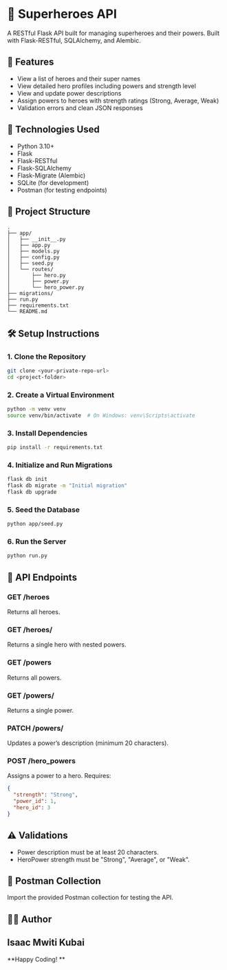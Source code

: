 # 🦸 Superheroes API

A RESTful Flask API built for managing superheroes and their powers. Built with Flask-RESTful, SQLAlchemy, and Alembic.

## 🚀 Features

- View a list of heroes and their super names
- View detailed hero profiles including powers and strength level
- View and update power descriptions
- Assign powers to heroes with strength ratings (Strong, Average, Weak)
- Validation errors and clean JSON responses

## 🧱 Technologies Used

- Python 3.10+
- Flask
- Flask-RESTful
- Flask-SQLAlchemy
- Flask-Migrate (Alembic)
- SQLite (for development)
- Postman (for testing endpoints)

## 📁 Project Structure

```
.
├── app/
│   ├── __init__.py
│   ├── app.py
│   ├── models.py
│   ├── config.py
│   ├── seed.py
│   └── routes/
│       ├── hero.py
│       ├── power.py
│       └── hero_power.py
├── migrations/
├── run.py
├── requirements.txt
└── README.md
```

## 🛠️ Setup Instructions

### 1. Clone the Repository

```bash
git clone <your-private-repo-url>
cd <project-folder>
```

### 2. Create a Virtual Environment

```bash
python -m venv venv
source venv/bin/activate  # On Windows: venv\Scripts\activate
```

### 3. Install Dependencies

```bash
pip install -r requirements.txt
```

### 4. Initialize and Run Migrations

```bash
flask db init
flask db migrate -m "Initial migration"
flask db upgrade
```

### 5. Seed the Database

```bash
python app/seed.py
```

### 6. Run the Server

```bash
python run.py
```

## 🧪 API Endpoints

### GET /heroes

Returns all heroes.

### GET /heroes/<id>

Returns a single hero with nested powers.

### GET /powers

Returns all powers.

### GET /powers/<id>

Returns a single power.

### PATCH /powers/<id>

Updates a power’s description (minimum 20 characters).

### POST /hero_powers

Assigns a power to a hero. Requires:
```json
{
  "strength": "Strong",
  "power_id": 1,
  "hero_id": 3
}
```

## ⚠️ Validations

- Power description must be at least 20 characters.
- HeroPower strength must be "Strong", "Average", or "Weak".

## 🔗 Postman Collection

Import the provided Postman collection for testing the API.

## 👩‍💻 Author

Isaac Mwiti Kubai
---

**Happy Coding! **
